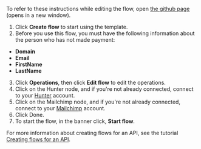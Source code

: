 To refer to these instructions while editing the flow, open [the github page](https://github.com/ot4i/app-connect-templates/tree/main/resources/markdown/Create%20a%20payment20reminder%20in%20Mailchimp%20for%20unpaid%20attendee%20emails%20found%20using%20Hunter_instructions.md) (opens in a new window).

1. Click **Create flow** to start using the template.
2. Before you use this flow, you must have the following information about the person who has not made payment:
* **Domain** 
* **Email**
* **FirstName**
* **LastName**
3. Click **Operations**, then click **Edit flow** to edit the operations.
4. Click on the Hunter node, and if you're not already connected, connect to your [Hunter](https://www.ibm.com/docs/en/app-connect/saas?topic=apps-hunter) account.
5. Click on the Mailchimp node, and if you're not already connected, connect to your [Mailchimp](https://www.ibm.com/docs/en/app-connect/saas?topic=apps-mailchimp) account.
6. Click Done.
7. To start the flow, in the banner click, **Start flow**.

For more information about creating flows for an API, see the tutorial [Creating flows for an API](https://www.ibm.com/docs/en/app-connect/saas?topic=designer-introduction-creating-flows-api-part-1).
